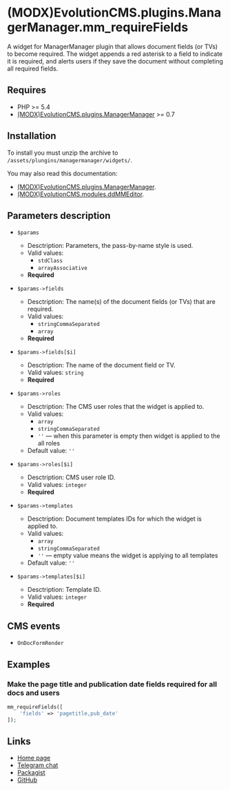 # (MODX)EvolutionCMS.plugins.ManagerManager.mm_requireFields

A widget for ManagerManager plugin that allows document fields (or TVs) to become required.
The widget appends a red asterisk to a field to indicate it is required, and alerts users if they save the document without completing all required fields.


## Requires

* PHP >= 5.4
* [(MODX)EvolutionCMS.plugins.ManagerManager](https://code.divandesign.ru/modx/managermanager) >= 0.7


## Installation

To install you must unzip the archive to `/assets/plungins/managermanager/widgets/`.


You may also read this documentation:
* [(MODX)EvolutionCMS.plugins.ManagerManager](https://code.divandesign.ru/modx/managermanager).
* [(MODX)EvolutionCMS.modules.ddMMEditor](https://code.divandesign.ru/modx/ddmmeditor).


## Parameters description

* `$params`
	* Desctription: Parameters, the pass-by-name style is used.
	* Valid values:
		* `stdClass`
		* `arrayAssociative`
	* **Required**
	
* `$params->fields`
	* Desctription: The name(s) of the document fields (or TVs) that are required.
	* Valid values:
		* `stringCommaSeparated`
		* `array`
	* **Required**
	
* `$params->fields[$i]`
	* Desctription: The name of the document field or TV.
	* Valid values: `string`
	* **Required**
	
* `$params->roles`
	* Desctription: The CMS user roles that the widget is applied to.
	* Valid values:
		* `array`
		* `stringCommaSeparated`
		* `''` — when this parameter is empty then widget is applied to the all roles
	* Default value: `''`
	
* `$params->roles[$i]`
	* Desctription: CMS user role ID.
	* Valid values: `integer`
	* **Required**
	
* `$params->templates`
	* Desctription: Document templates IDs for which the widget is applied to.
	* Valid values:
		* `array`
		* `stringCommaSeparated`
		* `''` — empty value means the widget is applying to all templates
	* Default value: `''`
	
* `$params->templates[$i]`
	* Desctription: Template ID.
	* Valid values: `integer`
	* **Required**


## CMS events

* `OnDocFormRender`


## Examples


### Make the page title and publication date fields required for all docs and users

```php
mm_requireFields([
	'fields' => 'pagetitle,pub_date'
]);
```


## Links

* [Home page](https://code.divandesign.ru/modx/mm_requirefields)
* [Telegram chat](https://t.me/dd_code)
* [Packagist](https://packagist.org/packages/dd/evolutioncms-plugins-managermanager-mm_requirefields)
* [GitHub](https://github.com/DivanDesign/EvolutionCMS.plugins.ManagerManager.mm_requireFields)


<link rel="stylesheet" type="text/css" href="https://raw.githack.com/DivanDesign/CSS.ddMarkdown/master/style.min.css" />